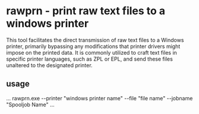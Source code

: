 # rawprn - print raw text files to a windows printer

This tool facilitates the direct transmission of raw text files to a Windows printer, primarily bypassing any modifications that printer drivers might impose on the printed data. It is commonly utilized to craft text files in specific printer languages, such as ZPL or EPL, and send these files unaltered to the designated printer.

## usage
...
    rawprn.exe --printer "windows printer name" --file "file name" --jobname "Spooljob Name"
...

